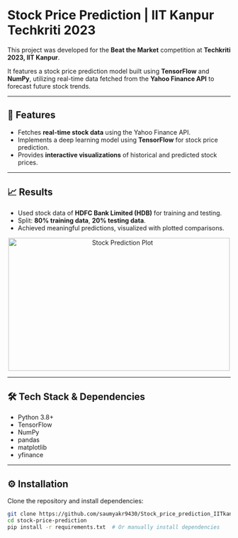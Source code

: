 # Stock Price Prediction | IIT Kanpur Techkriti 2023

This project was developed for the **Beat the Market** competition at **Techkriti 2023, IIT Kanpur**.

It features a stock price prediction model built using **TensorFlow** and **NumPy**, utilizing real-time data fetched from the **Yahoo Finance API** to forecast future stock trends.

---

## 🚀 Features
- Fetches **real-time stock data** using the Yahoo Finance API.  
- Implements a deep learning model using **TensorFlow** for stock price prediction.  
- Provides **interactive visualizations** of historical and predicted stock prices.

---

## 📈 Results
- Used stock data of **HDFC Bank Limited (HDB)** for training and testing.  
- Split: **80% training data**, **20% testing data**.  
- Achieved meaningful predictions, visualized with plotted comparisons.

<p align="center">
  <img src="https://github.com/user-attachments/assets/0923746a-13aa-404b-aa3b-6b05ea5c0f7c" alt="Stock Prediction Plot" width="500" height="300">
</p>

---

## 🛠️ Tech Stack & Dependencies
- Python 3.8+  
- TensorFlow  
- NumPy  
- pandas  
- matplotlib  
- yfinance

---

## ⚙️ Installation

Clone the repository and install dependencies:

```bash
git clone https://github.com/saumyakr9430/Stock_price_prediction_IITkanpur.git
cd stock-price-prediction
pip install -r requirements.txt  # Or manually install dependencies
